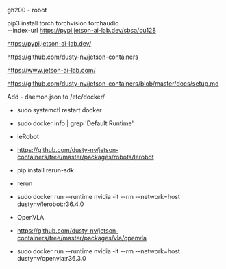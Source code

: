 gh200 - robot

pip3 install torch torchvision torchaudio \
            --index-url https://pypi.jetson-ai-lab.dev/sbsa/cu128

https://pypi.jetson-ai-lab.dev/

https://github.com/dusty-nv/jetson-containers

https://www.jetson-ai-lab.com/


https://github.com/dusty-nv/jetson-containers/blob/master/docs/setup.md


Add - daemon.json to /etc/docker/
- sudo systemctl restart docker
-  sudo docker info | grep 'Default Runtime'

- leRobot
 - https://github.com/dusty-nv/jetson-containers/tree/master/packages/robots/lerobot
 - pip install rerun-sdk
 - rerun
 - sudo docker run --runtime nvidia -it --rm --network=host dustynv/lerobot:r36.4.0

 - OpenVLA
  - https://github.com/dusty-nv/jetson-containers/tree/master/packages/vla/openvla
  - sudo docker run --runtime nvidia -it --rm --network=host dustynv/openvla:r36.3.0

